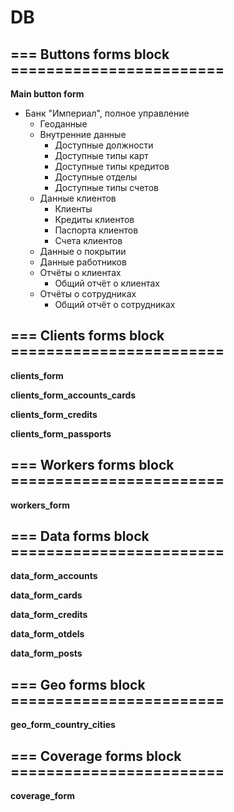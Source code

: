 # DB

## === Buttons forms block ========================

**Main button form**

- Банк "Империал", полное управление
	- Геоданные
	- Внутренние данные
		- Доступные должности
		- Доступные типы карт
		- Доступные типы кредитов
		- Доступные отделы
		- Доступные типы счетов
	- Данные клиентов
		- Клиенты
		- Кредиты клиентов
		- Паспорта клиентов
		- Счета клиентов
	- Данные о покрытии
	- Данные работников
	- Отчёты о клиентах
		- Общий отчёт о клиентах
	- Отчёты о сотрудниках
		- Общий отчёт о сотрудниках


## === Clients forms block ========================

**clients_form**

**clients_form_accounts_cards**

**clients_form_credits**

**clients_form_passports**


## === Workers forms block ========================

**workers_form**


## === Data forms block ========================

**data_form_accounts**

**data_form_cards**

**data_form_credits**

**data_form_otdels**

**data_form_posts**


## === Geo forms block ========================

**geo_form_country_cities**


## === Сoverage forms block ========================

**coverage_form**
